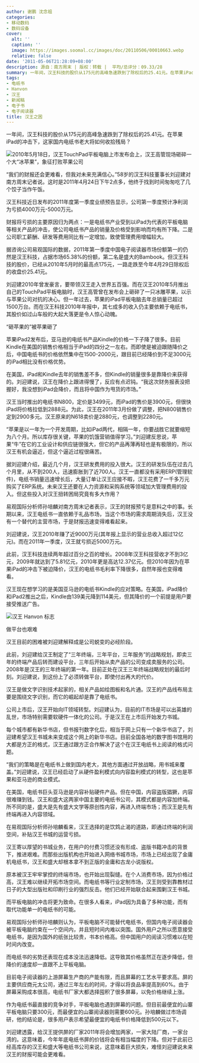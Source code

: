 ```yaml
---
author: 谢鹏 沈念祖
categories:
- 移动数码
- 数码设备
cover:
  alt: ''
  caption: ''
  image: https://images.soomal.cc/images/doc/20110506/00010663.webp
  relative: false
date: '2011-05-06T21:28:09+08:00'
description: 源自：南方周末 | 版权：转载 |  平均/总评分：09.33/28
summary: 一年间，汉王科技的股价从175元的高峰急速跌到了除权后的25.41元。在苹果iPad的冲击下，这家国内电纸书老大将如何收拾残局？“我们的财报还会更难看，但我对未来充满信心。”58岁的汉王科技董事长刘迎建对南方周末记者说。汉王科技近日发布的2011年度第一季度业绩预告显示，公司第一季度预计净利润为亏损4000万元-5000万元。
tags:
- 电纸书
- Hanvon
- 汉王
- 新闻稿
- 电子书
- 电子阅读器
title: 汉王之困
---
```


一年间，汉王科技的股价从175元的高峰急速跌到了除权后的25.41元。在苹果iPad的冲击下，这家国内电纸书老大将如何收拾残局？



![2010年5月18日，汉王TouchPad平板电脑上市发布会上，汉王高管现场砸碎一个大“冰苹果”，象征打败苹果公司](https://images.soomal.cc/images/doc/20110506/00010662.webp)



“我们的财报还会更难看，但我对未来充满信心。”58岁的汉王科技董事长刘迎建对南方周末记者说。这时是2011年4月24日下午2点多，他终于找到时间匆匆吃了几个饺子当作午饭。



汉王科技近日发布的2011年度第一季度业绩预告显示，公司第一季度预计净利润为亏损4000万元-5000万元。



财报将亏损的主要原因归为两点：一是电纸书产业受到以iPad为代表的平板电脑等相关产品的冲击，使公司电纸书产品的销量及价格受到影响而均有所下降。二是公司职工薪酬、研发等费用同比有一定增加，致使管理费用增幅较大。



据咨询公司易观国际的数据，2011年第一季度中国电子阅读器市场份额第一的仍然是汉王科技，占据市场65.38%的份额，第二名是盛大的Bambook。但汉王科技的股价，已经从2010年5月时的最高点175元，一路走跌至今年4月29日除权后的收盘价25.41元。



刘迎建2010年曾发豪言，要带领汉王走入世界五百强。而在汉王2010年5月推出自己的TouchPad平板电脑时，汉王高管曾在发布会上砸碎了一只冰雕苹果，以示与苹果公司对抗的决心。但一年过去，苹果的iPad平板电脑去年总销量已超过1500万台。而在汉王科技2010年年报中，其七成多的收入仍主要依赖于电纸书，其股价如过山车般的大起大落更是令人惊心动魄。



“砸苹果的”被苹果砸了



苹果iPad2发布后，亚马逊的电纸书产品Kindle的价格一下子降了很多。目前Kindle在美国的销售价格相当于iPad的四分之一左右。而即使是被迫跟随降价之后，中国电纸书的价格依然集中在1500-2000元，跟目前已经降价到不足3000元的iPad相比没有价格优势。



在美国，iPad和Kindle去年的销售差不多，但Kindle的销量很多是靠降价来获得的。刘迎建说，汉王在降价上跟进得慢了，反应有点迟钝。“我这次财务报表没把握好，我没想到iPad会降价，而且将中国作为甩货的市场。”



汉王当时推出的电纸书N800，定价是3499元，而iPad的售价是3900元，但很快iPad将价格拉低到2888元。为此，汉王在2011年3月份做了调整，把N800销售价定到2900多元。汉王原来的N618卖价是2880元，也调整到2280元。



“苹果是以一年为一个开发周期，比如iPad两代，相隔一年，你要战胜它就要缩短为八个月。所以库存很关键，苹果的饥饿营销值得学习。”刘迎建反思说，苹果“牛”在它的工业设计和供应链很强大，但它的产品再薄再轻也是有极限的，所以汉王有机会逼近，但这个逼近过程很痛苦。



据刘迎建介绍，最近几个月，汉王研发费用的投入很大。汉王的研发队伍在过去几个月里，从不到200人，迅速膨胀到了近700人。汉王一直都没有采用ERP(管理软件)，电纸书销量迅速增长后，大量订单让汉王应接不暇，汉王花费了一千多万元购买了ERP系统。未来汉王还要在人力资源和采购系统等领域加大管理费用的投入。但这些投入对汉王扭转困局究竟有多大作用？



易观国际分析师孙培麟对南方周末记者表示，汉王的财报预亏是意料之中的事。长期以来，汉王电纸书一直依赖于礼品市场，当这个市场的需求周期消失后，汉王没有一个替代的主营市场，于是财报迅速变得难看起来。



刘迎建说，汉王2010年赚了近9000万元(其年报上显示的营业总收入超过12亿元)。而在2011年一季度，汉王就亏损近5000万元。



此前，汉王科技连续两年超过百分之百的增长。2008年汉王科技营收才不到3亿元，2009年就达到了5.81亿元，2010年更是高达12.37亿元。但2010年因为在苹果iPad的冲击下被迫降价，汉王的电纸书毛利率下降很多，自然年报也变得难看。



汉王现在想学习的是美国亚马逊的电纸书Kindle的应对策略。在美国，iPad降价和iPad2推出之后，Kindle由139美元降到114美元，但其降价的一个前提是用户要接受推送广告。



![汉王 Hanvon 标志](https://images.soomal.cc/images/doc/20110506/00010663.webp)



做平台也艰难



汉王目前的困难被刘迎建解释成是公司蜕变的必经阶段。



此前，刘迎建给汉王制定了“三年终端，三年平台，三年服务”的战略规划，即卖三年的终端产品后转而建设平台，三年后开始从卖产品的公司变成卖服务的公司。2008年是汉王的三年终端的第一年。目前正处在汉王三年终端战略规划的最后时刻。刘迎建说，到这份上了必须转做平台，即使付出再大的代价。



汉王是做文字识别技术起家的，相关产品如绘图板和名片通。汉王的产品线布局主要是围绕文字识别，而它的崛起却是靠了电纸书。



公司上市后，汉王开始向IT领域转型。刘迎建认为，目前的IT市场是可以出英雄的乱世，市场特别需要软硬件一体化的公司。于是汉王在上市后开始发力书城。



每个城市都有新华书店，但书报刊数字化后，相当于网上只有一个新华书店了，刘迎建希望汉王书城未来变成这个网上的新华书店。目前全国各地的数字图书馆用的大都是方正的格式，汉王通过跟方正合作解决了这个在汉王电纸书上阅读的格式问题。



“我们的策略是在电纸书上做到国内老大，其他方面通过开放战略，用书城来覆盖。”刘迎建说，汉王已经启动了从硬件盈利模式向内容盈利模式的转型，这也是苹果和亚马逊的商业模式。



在美国，电纸书巨头亚马逊是内容补贴硬件产品。但在中国，内容盗版猖獗，内容很难赚到钱。汉王和盛大这两家中国主要的电纸书公司，其模式都是内容加终端。所不同的是，盛大是先有盛大文学等原创性内容，再进入终端市场；而汉王是先有终端再进入内容领域。



在易观国际分析师孙培麟看来，汉王选择的是饮鸩止渴的道路，即通过终端的利润空间，补贴汉王书城的运营亏损。



汉王寄以厚望的书城业务，在用户的付费习惯还没有形成、盗版书籍冲击的背景下，推进艰难。而那些出版机构也开始进入网络书城市场，市场上已经出现了金庸机电纸书，汉王和盛大却根本拿不到正版的金庸和古龙小说版权。



原本被汉王牢牢掌控的终端市场，也开始出现裂缝。在个人消费市场，因为价格过高，汉王难以继续开拓市场空间。而电纸书等行业定制市场，汉王则受到靠教材过日子的大型出版社和印刷行业的强烈反击。他们已经开始联合起来围剿汉王书城。



而平板电脑的冲击将更为致命。在很多人看来，iPad因为具备了多种功能，而有取代功能单一的电纸书的可能。



易观国际分析师孙培麟则认为，平板电脑不可能替代电纸书，但国内电子阅读器会被平板电脑约束在一个空间内，并且短时间内难以突围。国外用户之所以愿意接受电纸书，是因为国外的纸张比较贵，书本价格高。但中国用户的阅读习惯难以在短时间内改变。



而电纸书的劣势还表现在成本没法迅速降低。这导致其价格虽然正在逐步降低，但降价的速度却一直跟不上平板电脑。



目前电子阅读器的上游屏幕生产商的产能有限，而且屏幕的工艺水平要求高。屏的主要供应商元太公司，通过三年左右的时间，才得以将良品率提高到60%。由于屏幕采购成本很高，电纸书厂家大都选择囤积了很多屏幕，以免价格继续上涨。



作为电纸书最直接的竞争对手，平板电脑也遇到屏幕的问题。但目前最便宜的山寨平板电脑只要300元，而最便宜的山寨阅读器则需要600元。孙培麟做过市场调研，他的结论是，很多用户表示希望最便宜的电纸书价格降低到500元以下。



刘迎建透露，给汉王提供屏的厂家2011年将会增加两家，一家大陆厂商，一家台湾的。这意味着，今年年底电纸书屏的价钱将会有相当幅度的下降。但对于此前已经高库存的汉王和盛大等电纸书公司来说，这意味着巨大损失，难怪刘迎建说未来汉王的财报可能会更难看。